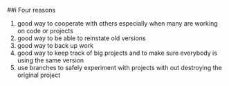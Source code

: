 ##i Four reasons
1) good way to cooperate with others especially when many are working on code or projects
2) good way to be able to reinstate old versions
3) good way to back up work
4) good way to keep track of big projects and to make sure everybody is using the same version
5) use branches to safely experiment with projects with out destroying the original project

